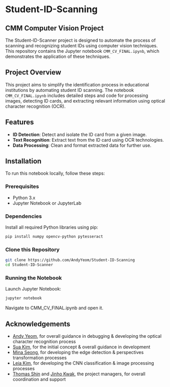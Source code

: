 # Student-ID-Scanning
## CMM Computer Vision Project

The Student-ID-Scanner project is designed to automate the process of scanning and recognizing student IDs using computer vision techniques. This repository contains the Jupyter notebook `CMM_CV_FINAL.ipynb`, which demonstrates the application of these techniques.

## Project Overview

This project aims to simplify the identification process in educational institutions by automating student ID scanning. The notebook `CMM_CV_FINAL.ipynb` includes detailed steps and code for processing images, detecting ID cards, and extracting relevant information using optical character recognition (OCR).

## Features

- **ID Detection**: Detect and isolate the ID card from a given image.
- **Text Recognition**: Extract text from the ID card using OCR technologies.
- **Data Processing**: Clean and format extracted data for further use.

## Installation

To run this notebook locally, follow these steps:

### Prerequisites

- Python 3.x
- Jupyter Notebook or JupyterLab

### Dependencies

Install all required Python libraries using pip:

```bash
pip install numpy opencv-python pytesseract
```

### Clone this Repository

```bash
git clone https://github.com/AndyYeom/Student-ID-Scanning
cd Student-ID-Scanner
```

### Running the Notebook
Launch Jupyter Notebook:
```bash
jupyter notebook
```
Navigate to CMM_CV_FINAL.ipynb and open it.

## Acknowledgements

- <a href=https://github.com/AndyYeom>Andy Yeom</a>, for overall guidance in debugging & developing the optical character recognition process
- <a href=https://github.com/alexsuakim>Sua Kim</a>, for the initial concept & overall guidance in development
- <a href=https://github.com/minaseong>Mina Seong</a>, for developing the edge detection & perspectives transformation processes
- <a href=https://github.com/everyweek10>Leia Kim</a>, for developing the CNN classification & image processing processes
- <a href=https://github.com/thomasshin>Thomas Shin</a> and <a href=https://github.com/coalla2970>Jinho Kwak</a>, the project managers, for overall coordination and support


